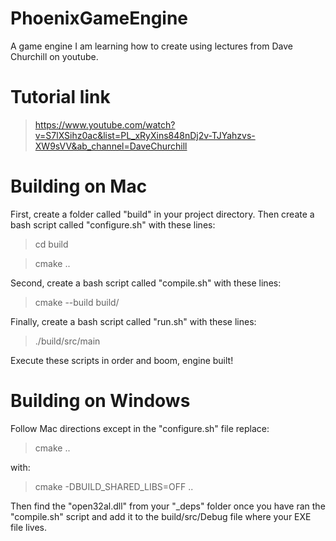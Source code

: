 # PhoenixGameEngine
A game engine I am learning how to create using lectures from Dave Churchill on youtube.

# Tutorial link
> https://www.youtube.com/watch?v=S7lXSihz0ac&list=PL_xRyXins848nDj2v-TJYahzvs-XW9sVV&ab_channel=DaveChurchill

# Building on Mac

First, create a folder called "build" in your project directory.
Then create a bash script called "configure.sh" with these lines:
> cd build

> cmake ..

Second, create a bash script called "compile.sh" with these lines:
> cmake --build build/

Finally, create a bash script called "run.sh" with these lines:
> ./build/src/main

Execute these scripts in order and boom, engine built!

# Building on Windows

Follow Mac directions except in the "configure.sh" file replace:
> cmake ..

with:

> cmake -DBUILD_SHARED_LIBS=OFF ..

Then find the "open32al.dll" from your "_deps" folder once you have ran the "compile.sh" script and add it to the build/src/Debug file where your EXE file lives.
